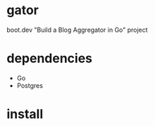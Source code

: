 # gator

boot.dev "Build a Blog Aggregator in Go" project

# dependencies

-   Go
-   Postgres

# install

